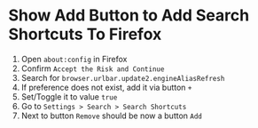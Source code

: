 # Show Add Button to Add Search Shortcuts To Firefox

1. Open `about:config` in Firefox
1. Confirm `Accept the Risk and Continue`
1. Search for `browser.urlbar.update2.engineAliasRefresh`
1. If preference does not exist, add it via button `+`
1. Set/Toggle it to value `true`
1. Go to `Settings > Search > Search Shortcuts`
1. Next to button `Remove` should be now a button `Add`
